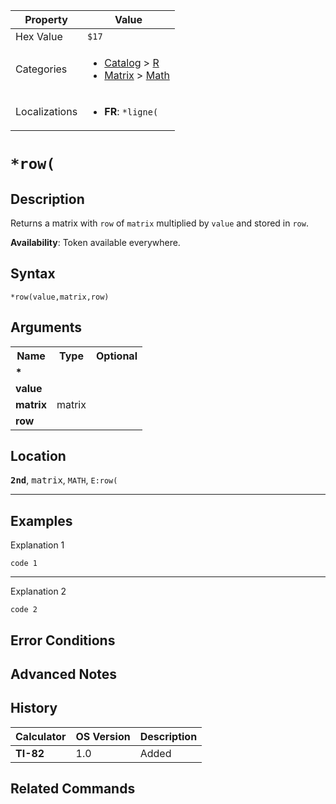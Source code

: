| Property      | Value |
|---------------|-------|
| Hex Value     | `$17`|
| Categories    | <ul><li>[Catalog](<../categories/Catalog.md>) > [R](<../categories/Catalog.md#R>)</li><li>[Matrix](<../categories/Matrix.md>) > [Math](<../categories/Matrix.md#Math>)</li></ul> |
| Localizations | <ul><li><b>FR</b>: `*ligne(`</li></ul> |

# `*row(`

## Description
Returns a matrix with `row` of `matrix` multiplied by `value` and stored in `row`.


<b>Availability</b>: Token available everywhere.

## Syntax
`*row(value,matrix,row)`

## Arguments
<table>
<tr><th>Name</th><th>Type</th><th>Optional</th></tr>

<tr><td><b>*</b></td><td></td><td></td></tr>

<tr><td><b>value</b></td><td></td><td></td></tr>

<tr><td><b>matrix</b></td><td>matrix</td><td></td></tr>

<tr><td><b>row</b></td><td></td><td></td></tr>

</table>

## Location
<tt><kbd><b>2nd</b></kbd></tt>, <kbd>matrix</kbd>, `MATH`, `E:row(`
<hr>

## Examples

Explanation 1
```ti-basic
code 1
```
---
Explanation 2
```ti-basic
code 2
```

## Error Conditions


## Advanced Notes


## History
| Calculator | OS Version | Description |
|------------|------------|-------------|
| <b>TI-82</b> | 1.0 | Added |

## Related Commands

